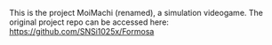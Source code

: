 This is the project MoiMachi (renamed), a simulation videogame.
The original project repo can be accessed here: https://github.com/SNSi1025x/Formosa
